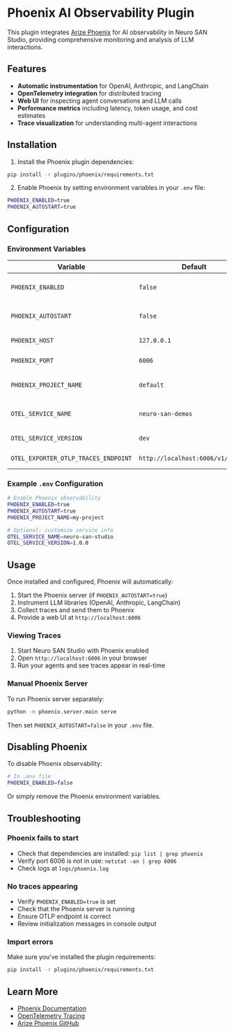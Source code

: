 # Phoenix AI Observability Plugin

This plugin integrates [Arize Phoenix](https://phoenix.arize.com/) for AI observability in Neuro SAN Studio, providing comprehensive monitoring and analysis of LLM interactions.

## Features

- **Automatic instrumentation** for OpenAI, Anthropic, and LangChain
- **OpenTelemetry integration** for distributed tracing
- **Web UI** for inspecting agent conversations and LLM calls
- **Performance metrics** including latency, token usage, and cost estimates
- **Trace visualization** for understanding multi-agent interactions

## Installation

1. Install the Phoenix plugin dependencies:

```bash
pip install -r plugins/phoenix/requirements.txt
```

2. Enable Phoenix by setting environment variables in your `.env` file:

```bash
PHOENIX_ENABLED=true
PHOENIX_AUTOSTART=true
```

## Configuration

### Environment Variables

| Variable | Default | Description |
|----------|---------|-------------|
| `PHOENIX_ENABLED` | `false` | Enable/disable Phoenix observability |
| `PHOENIX_AUTOSTART` | `false` | Automatically start Phoenix server |
| `PHOENIX_HOST` | `127.0.0.1` | Phoenix server host |
| `PHOENIX_PORT` | `6006` | Phoenix server port |
| `PHOENIX_PROJECT_NAME` | `default` | Project name for grouping traces |
| `OTEL_SERVICE_NAME` | `neuro-san-demos` | Service name for OpenTelemetry |
| `OTEL_SERVICE_VERSION` | `dev` | Service version |
| `OTEL_EXPORTER_OTLP_TRACES_ENDPOINT` | `http://localhost:6006/v1/traces` | OTLP traces endpoint |

### Example `.env` Configuration

```bash
# Enable Phoenix observability
PHOENIX_ENABLED=true
PHOENIX_AUTOSTART=true
PHOENIX_PROJECT_NAME=my-project

# Optional: customize service info
OTEL_SERVICE_NAME=neuro-san-studio
OTEL_SERVICE_VERSION=1.0.0
```

## Usage

Once installed and configured, Phoenix will automatically:

1. Start the Phoenix server (if `PHOENIX_AUTOSTART=true`)
2. Instrument LLM libraries (OpenAI, Anthropic, LangChain)
3. Collect traces and send them to Phoenix
4. Provide a web UI at `http://localhost:6006`

### Viewing Traces

1. Start Neuro SAN Studio with Phoenix enabled
2. Open `http://localhost:6006` in your browser
3. Run your agents and see traces appear in real-time

### Manual Phoenix Server

To run Phoenix server separately:

```bash
python -m phoenix.server.main serve
```

Then set `PHOENIX_AUTOSTART=false` in your `.env` file.

## Disabling Phoenix

To disable Phoenix observability:

```bash
# In .env file
PHOENIX_ENABLED=false
```

Or simply remove the Phoenix environment variables.

## Troubleshooting

### Phoenix fails to start

- Check that dependencies are installed: `pip list | grep phoenix`
- Verify port 6006 is not in use: `netstat -an | grep 6006`
- Check logs at `logs/phoenix.log`

### No traces appearing

- Verify `PHOENIX_ENABLED=true` is set
- Check that the Phoenix server is running
- Ensure OTLP endpoint is correct
- Review initialization messages in console output

### Import errors

Make sure you've installed the plugin requirements:

```bash
pip install -r plugins/phoenix/requirements.txt
```

## Learn More

- [Phoenix Documentation](https://docs.arize.com/phoenix)
- [OpenTelemetry Tracing](https://opentelemetry.io/docs/concepts/signals/traces/)
- [Arize Phoenix GitHub](https://github.com/Arize-ai/phoenix)
